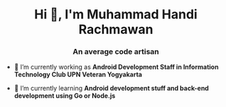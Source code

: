 <h1 align="center">Hi 👋, I'm Muhammad Handi Rachmawan</h1>
<h3 align="center">An average code artisan</h3>

- 🔭 I’m currently working as **Android Development Staff in Information Technology Club UPN Veteran Yogyakarta**

- 🌱 I’m currently learning **Android development stuff and back-end development using Go or Node.js**
